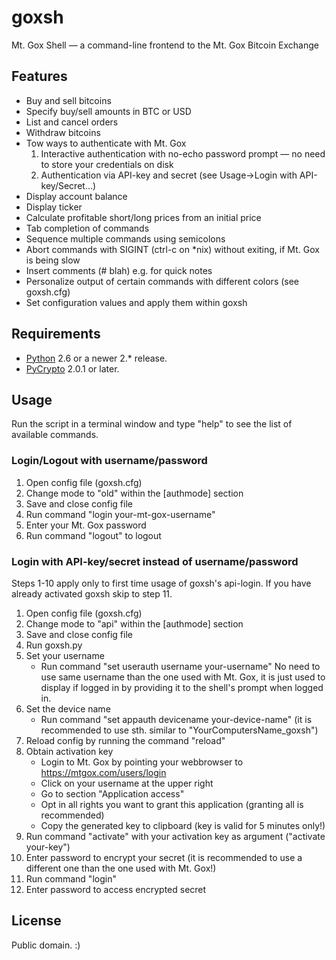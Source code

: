 # goxsh

Mt. Gox Shell — a command-line frontend to the Mt. Gox Bitcoin Exchange

## Features

- Buy and sell bitcoins
- Specify buy/sell amounts in BTC or USD
- List and cancel orders
- Withdraw bitcoins
- Tow ways to authenticate with Mt. Gox
	1. Interactive authentication with no-echo password prompt — no need to store your credentials on disk
	2. Authentication via API-key and secret (see Usage->Login with API-key/Secret...)
- Display account balance
- Display ticker
- Calculate profitable short/long prices from an initial price
- Tab completion of commands
- Sequence multiple commands using semicolons
- Abort commands with SIGINT (ctrl-c on *nix) without exiting, if Mt. Gox is being slow
- Insert comments (# blah) e.g. for quick notes
- Personalize output of certain commands with different colors (see goxsh.cfg)
- Set configuration values and apply them within goxsh

## Requirements

- [Python](http://python.org/) 2.6 or a newer 2.* release.
- [PyCrypto](https://www.dlitz.net/software/pycrypto/) 2.0.1 or later.

## Usage

Run the script in a terminal window and type "help" to see the list of available commands.

### Login/Logout with username/password

1. Open config file (goxsh.cfg)
2. Change mode to "old" within the [authmode] section
3. Save and close config file
4. Run command "login your-mt-gox-username"
5. Enter your Mt. Gox password
6. Run command "logout" to logout

### Login with API-key/secret instead of username/password

Steps 1-10 apply only to first time usage of goxsh's api-login. If you have already
activated goxsh skip to step 11.

1. Open config file (goxsh.cfg)
2. Change mode to "api" within the [authmode] section
3. Save and close config file
4. Run goxsh.py
5. Set your username
	- Run command "set userauth username your-username"
	No need to use same username than the one used with Mt. Gox, it is just used
	to display if logged in by providing it to the shell's prompt when logged in.
6. Set the device name
	- Run command "set appauth devicename your-device-name"
	(it is recommended to use sth. similar to "YourComputersName_goxsh")
7. Reload config by running the command "reload"
8. Obtain activation key
	- Login to Mt. Gox by pointing your webbrowser to https://mtgox.com/users/login
	- Click on your username at the upper right
	- Go to section "Application access"
	- Opt in all rights you want to grant this application (granting all is recommended)
	- Copy the generated key to clipboard (key is valid for 5 minutes only!)
9. Run command "activate" with your activation key as argument ("activate your-key")
10. Enter password to encrypt your secret
	(it is recommended to use a different one than the one used with Mt. Gox!)
11. Run command "login"
12. Enter password to access encrypted secret

## License

Public domain. :)